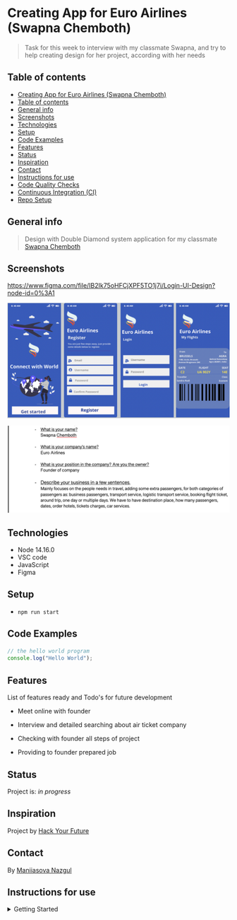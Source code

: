 # Creating App for Euro Airlines (Swapna Chemboth)

> Task for this week to interview with my classmate Swapna, and try to help
> creating design for her project, according with her needs

## Table of contents

- [Creating App for Euro Airlines (Swapna Chemboth)](https://github.com/NazgulM/NazgulM.github.io/tree/master/planning)
- [Table of contents](#table-of-contents)
- [General info](#general-info)
- [Screenshots](#screenshots)
- [Technologies](#technologies)
- [Setup](#setup)
- [Code Examples](#code-examples)
- [Features](#features)
- [Status](#status)
- [Inspiration](#inspiration)
- [Contact](#contact)
- [Instructions for use](#instructions-for-use)
- [Code Quality Checks](#code-quality-checks)
- [Continuous Integration (CI)](#continuous-integration-ci)
- [Repo Setup](#repo-setup)

## General info

> Design with Double Diamond system application for my classmate [Swapna Chemboth](https://github.com/SWAPNACHEMBOTH)

## Screenshots

<https://www.figma.com/file/IB2Ik75oHFCjXPF5TO1j7i/Login-UI-Design?node-id=0%3A1>

![Screenshot of design](./planning/assets/design.png)

![Screenshot of interview](./planning/assets/interview.png)

## Technologies

- Node 14.16.0
- VSC code
- JavaScript
- Figma

## Setup

- `npm run start`

## Code Examples

```js
// the hello world program
console.log("Hello World");
```

## Features

List of features ready and Todo's for future development

- Meet online with founder
- Interview and detailed searching about air ticket company

- Checking with founder all steps of project
- Providing to founder prepared job

## Status

Project is: _in progress_

## Inspiration

Project by [Hack Your Future](https://github.com/HackYourFutureBelgium/ux-ui-design/tree/master/deliverables/co-design-your-home-page)

## Contact

By [Maniiasova Nazgul](https://github.com/NazgulM)

## Instructions for use

<details>
  <summary>Getting Started</summary>

<!-- a guide to using this repository -->

1. `git clone git@github.com:HackYourFutureBelgium/template-markdown.git`
2. `cd template-markdown`
3. `npm install`

## Code Quality Checks

- `npm run format`: Makes sure all the code in this repository is well-formatted
  (looks good).
- `npm run lint:ls`: Checks to make sure all folder and file names match the
  repository conventions.
- `npm run lint:md`: Will lint all of the Markdown files in this repository.
- `npm run lint:css`: Will lint all of the CSS files in this repository.
- `npm run validate:html`: Validates all HTML files in your project.
- `npm run spell-check`: Goes through all the files in this repository looking
  for words it doesn't recognize. Just because it says something is a mistake
  doesn't mean it is! It doesn't know every word in the world. You can add new
  correct words to the [./.cspell.json](./.cspell.json) file so they won't cause
  an error.
- `npm run accessibility -- ./path/to/file.html`: Runs an accessibility analysis
  on all HTML files in the given path and writes the report to
  `/accessibility_report`

## Continuous Integration (CI)

When you open a PR to `main`/`master` in your repository, GitHub will
automatically do a linting check on the code in this repository, you can see
this in the[./.github/workflows/lint.yml](./.github/workflows/lint.yml) file.

If the linting fails, you will not be able to merge the PR. You can double check
that your code will pass before pushing by running the code quality scripts
locally.

## Repo Setup

- Give each member _write_ access to the repo (if it's a group project)
- Turn on GitHub Pages and put a link to your website in the repo's description
- Turn on GitHub Actions
- in the _Branches_ section of your repo's settings make sure:
  - The repository
    [requires a review](https://github.blog/2018-03-23-require-multiple-reviewers/)
    before pull requests can be merged.
  - The `master`/`main` branch must "_Require status checks to pass before
    merging_"
  - The `master`/`main` branch must "_Require require branches to be up to date
    before merging_"

</details>
